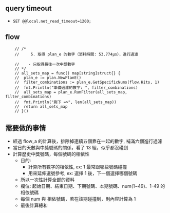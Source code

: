 ## query timeout

- `SET @@local.net_read_timeout=1200;`

## flow


```
	// /*
	//     5. 取得 plan_e 的數字（消耗時間: 53.774µs），進行過濾

	//    - 只取得最後一次中獎數字
	// */
	// all_sets_map = func() map[string]struct{} {
	// 	plan_e := plan.NewPlanE()
	// 	filter_combinations := plan_e.GetSpecificNums(flow.Hits, 1)
	// 	fmt.Println("準備過濾的數字: ", filter_combinations)
	// 	all_sets_map = plan_e.RunFilter(all_sets_map, filter_combinations)
	// 	fmt.Println("剩下 =>", len(all_sets_map))
	// 	return all_sets_map
	// }()
```

## 需要做的事情
   
- 經過 flow_a 的計算後，排除掉連續五個靠在一起的數字, 補滿六個進行過濾
- 當日的天數與中獎號碼的關係，看了 13 組，似乎都沒碰到
- 計算歷史中獎號碼，每個號碼的相依性
  - 目的: 
    - 計算所有數字的相依性, ex: 1 最常跟哪些號碼碰撞
    - 用來延伸選號參考, ex: 選擇 1 後，下一個選擇哪個號碼
  - 所以一次性計算全部的資料
  - 欄位: 起始日期、結束日期、下期號碼、本期號碼、num(1~49)、1-49 的相依號碼
  - 每個 num 與 相依號碼，若在該期碰撞到，則內容計算為 1
  - 最後計算總和

